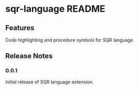 # sqr-language README

## Features

Code highlighting and procedure symbols for SQR language.

## Release Notes

### 0.0.1

Initial release of SQR language extension.